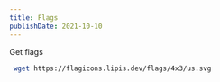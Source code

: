 ```yaml
---
title: Flags
publishDate: 2021-10-10
---
```



Get flags

```bash
 wget https://flagicons.lipis.dev/flags/4x3/us.svg
```